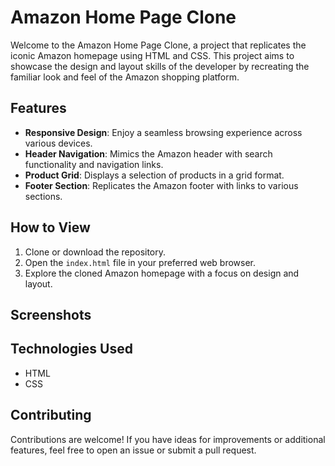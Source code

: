 # Amazon Home Page Clone

Welcome to the Amazon Home Page Clone, a project that replicates the iconic Amazon homepage using HTML and CSS. This project aims to showcase the design and layout skills of the developer by recreating the familiar look and feel of the Amazon shopping platform.

## Features

- **Responsive Design**: Enjoy a seamless browsing experience across various devices.
- **Header Navigation**: Mimics the Amazon header with search functionality and navigation links.
- **Product Grid**: Displays a selection of products in a grid format.
- **Footer Section**: Replicates the Amazon footer with links to various sections.

## How to View

1. Clone or download the repository.
2. Open the `index.html` file in your preferred web browser.
3. Explore the cloned Amazon homepage with a focus on design and layout.

## Screenshots



## Technologies Used

- HTML
- CSS

## Contributing

Contributions are welcome! If you have ideas for improvements or additional features, feel free to open an issue or submit a pull request.

